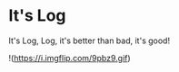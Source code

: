 It's Log
=======

It's Log, Log, it's better than bad, it's good!

!(https://i.imgflip.com/9pbz9.gif)